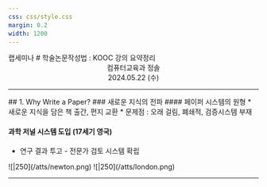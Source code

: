 ```yaml
---
css: css/style.css
margin: 0.2
width: 1200
---
```

<grid drag="100 3" drop="0 5" bg="#555555">
랩세미나<!-- element style="font-size:13pt;color:white;"pad="10px" -->
</grid>

<grid drag="100 50" drop="0 20">
# 학술논문작성법 : KOOC 강의 요약정리
</grid>
<grid drag="100 5" drop="0 70" >


<center> 컴퓨터교육과 정솔 <br>
2024.05.22 (수) </center>
</grid>

---

<grid drag="46 100" drop="5 5">
## 1. Why Write a Paper?
### 새로운 지식의 전파
#### 페이퍼 시스템의 원형
* 새로운 지식을 담은 책 출간, 편지 교환
* 문제점 : 오래 걸림, 폐쇄적, 검증시스템 부재

#### 과학 저널 시스템 도입 (17세기 영국)
* 연구 결과 투고 - 전문가 검토 시스템 확립
</grid>

<grid drag="55 100" drop="45 5" >
<split even gap="1">
![|250](/atts/newton.png)
![|250](/atts/london.png)
</split>
</grid>

---
